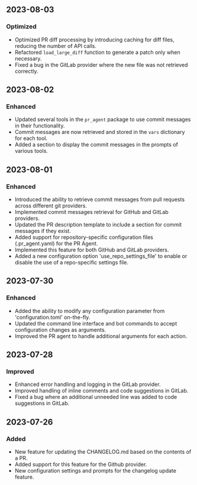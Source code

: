 ## 2023-08-03

### Optimized

- Optimized PR diff processing by introducing caching for diff files, reducing the number of API calls.
- Refactored `load_large_diff` function to generate a patch only when necessary.
- Fixed a bug in the GitLab provider where the new file was not retrieved correctly.

## 2023-08-02

### Enhanced

- Updated several tools in the `pr_agent` package to use commit messages in their functionality.
- Commit messages are now retrieved and stored in the `vars` dictionary for each tool.
- Added a section to display the commit messages in the prompts of various tools.

## 2023-08-01

### Enhanced

- Introduced the ability to retrieve commit messages from pull requests across different git providers.
- Implemented commit messages retrieval for GitHub and GitLab providers.
- Updated the PR description template to include a section for commit messages if they exist.
- Added support for repository-specific configuration files (.pr_agent.yaml) for the PR Agent.
- Implemented this feature for both GitHub and GitLab providers.
- Added a new configuration option 'use_repo_settings_file' to enable or disable the use of a repo-specific settings file.

## 2023-07-30

### Enhanced

- Added the ability to modify any configuration parameter from 'configuration.toml' on-the-fly.
- Updated the command line interface and bot commands to accept configuration changes as arguments.
- Improved the PR agent to handle additional arguments for each action.

## 2023-07-28

### Improved

- Enhanced error handling and logging in the GitLab provider.
- Improved handling of inline comments and code suggestions in GitLab.
- Fixed a bug where an additional unneeded line was added to code suggestions in GitLab.

## 2023-07-26

### Added

- New feature for updating the CHANGELOG.md based on the contents of a PR.
- Added support for this feature for the Github provider.
- New configuration settings and prompts for the changelog update feature.
